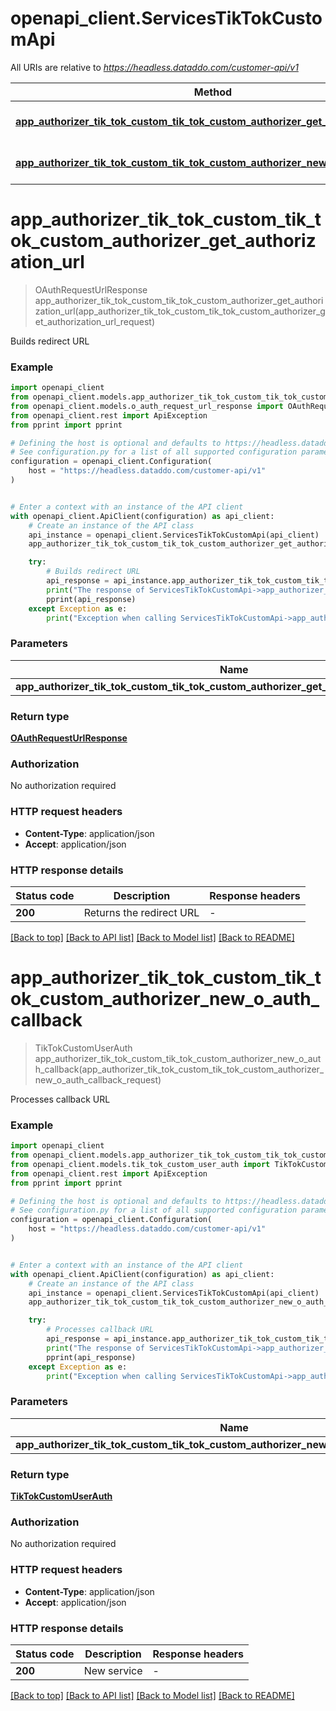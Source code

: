 # openapi_client.ServicesTikTokCustomApi

All URIs are relative to *https://headless.dataddo.com/customer-api/v1*

Method | HTTP request | Description
------------- | ------------- | -------------
[**app_authorizer_tik_tok_custom_tik_tok_custom_authorizer_get_authorization_url**](ServicesTikTokCustomApi.md#app_authorizer_tik_tok_custom_tik_tok_custom_authorizer_get_authorization_url) | **POST** /services/tik_tok_custom/oauth-request-url | Builds redirect URL
[**app_authorizer_tik_tok_custom_tik_tok_custom_authorizer_new_o_auth_callback**](ServicesTikTokCustomApi.md#app_authorizer_tik_tok_custom_tik_tok_custom_authorizer_new_o_auth_callback) | **POST** /services/tik_tok_custom/oauth-process-callback | Processes callback URL


# **app_authorizer_tik_tok_custom_tik_tok_custom_authorizer_get_authorization_url**
> OAuthRequestUrlResponse app_authorizer_tik_tok_custom_tik_tok_custom_authorizer_get_authorization_url(app_authorizer_tik_tok_custom_tik_tok_custom_authorizer_get_authorization_url_request)

Builds redirect URL

### Example


```python
import openapi_client
from openapi_client.models.app_authorizer_tik_tok_custom_tik_tok_custom_authorizer_get_authorization_url_request import AppAuthorizerTikTokCustomTikTokCustomAuthorizerGetAuthorizationUrlRequest
from openapi_client.models.o_auth_request_url_response import OAuthRequestUrlResponse
from openapi_client.rest import ApiException
from pprint import pprint

# Defining the host is optional and defaults to https://headless.dataddo.com/customer-api/v1
# See configuration.py for a list of all supported configuration parameters.
configuration = openapi_client.Configuration(
    host = "https://headless.dataddo.com/customer-api/v1"
)


# Enter a context with an instance of the API client
with openapi_client.ApiClient(configuration) as api_client:
    # Create an instance of the API class
    api_instance = openapi_client.ServicesTikTokCustomApi(api_client)
    app_authorizer_tik_tok_custom_tik_tok_custom_authorizer_get_authorization_url_request = openapi_client.AppAuthorizerTikTokCustomTikTokCustomAuthorizerGetAuthorizationUrlRequest() # AppAuthorizerTikTokCustomTikTokCustomAuthorizerGetAuthorizationUrlRequest | 

    try:
        # Builds redirect URL
        api_response = api_instance.app_authorizer_tik_tok_custom_tik_tok_custom_authorizer_get_authorization_url(app_authorizer_tik_tok_custom_tik_tok_custom_authorizer_get_authorization_url_request)
        print("The response of ServicesTikTokCustomApi->app_authorizer_tik_tok_custom_tik_tok_custom_authorizer_get_authorization_url:\n")
        pprint(api_response)
    except Exception as e:
        print("Exception when calling ServicesTikTokCustomApi->app_authorizer_tik_tok_custom_tik_tok_custom_authorizer_get_authorization_url: %s\n" % e)
```



### Parameters


Name | Type | Description  | Notes
------------- | ------------- | ------------- | -------------
 **app_authorizer_tik_tok_custom_tik_tok_custom_authorizer_get_authorization_url_request** | [**AppAuthorizerTikTokCustomTikTokCustomAuthorizerGetAuthorizationUrlRequest**](AppAuthorizerTikTokCustomTikTokCustomAuthorizerGetAuthorizationUrlRequest.md)|  | 

### Return type

[**OAuthRequestUrlResponse**](OAuthRequestUrlResponse.md)

### Authorization

No authorization required

### HTTP request headers

 - **Content-Type**: application/json
 - **Accept**: application/json

### HTTP response details

| Status code | Description | Response headers |
|-------------|-------------|------------------|
**200** | Returns the redirect URL |  -  |

[[Back to top]](#) [[Back to API list]](../README.md#documentation-for-api-endpoints) [[Back to Model list]](../README.md#documentation-for-models) [[Back to README]](../README.md)

# **app_authorizer_tik_tok_custom_tik_tok_custom_authorizer_new_o_auth_callback**
> TikTokCustomUserAuth app_authorizer_tik_tok_custom_tik_tok_custom_authorizer_new_o_auth_callback(app_authorizer_tik_tok_custom_tik_tok_custom_authorizer_new_o_auth_callback_request)

Processes callback URL

### Example


```python
import openapi_client
from openapi_client.models.app_authorizer_tik_tok_custom_tik_tok_custom_authorizer_new_o_auth_callback_request import AppAuthorizerTikTokCustomTikTokCustomAuthorizerNewOAuthCallbackRequest
from openapi_client.models.tik_tok_custom_user_auth import TikTokCustomUserAuth
from openapi_client.rest import ApiException
from pprint import pprint

# Defining the host is optional and defaults to https://headless.dataddo.com/customer-api/v1
# See configuration.py for a list of all supported configuration parameters.
configuration = openapi_client.Configuration(
    host = "https://headless.dataddo.com/customer-api/v1"
)


# Enter a context with an instance of the API client
with openapi_client.ApiClient(configuration) as api_client:
    # Create an instance of the API class
    api_instance = openapi_client.ServicesTikTokCustomApi(api_client)
    app_authorizer_tik_tok_custom_tik_tok_custom_authorizer_new_o_auth_callback_request = openapi_client.AppAuthorizerTikTokCustomTikTokCustomAuthorizerNewOAuthCallbackRequest() # AppAuthorizerTikTokCustomTikTokCustomAuthorizerNewOAuthCallbackRequest | 

    try:
        # Processes callback URL
        api_response = api_instance.app_authorizer_tik_tok_custom_tik_tok_custom_authorizer_new_o_auth_callback(app_authorizer_tik_tok_custom_tik_tok_custom_authorizer_new_o_auth_callback_request)
        print("The response of ServicesTikTokCustomApi->app_authorizer_tik_tok_custom_tik_tok_custom_authorizer_new_o_auth_callback:\n")
        pprint(api_response)
    except Exception as e:
        print("Exception when calling ServicesTikTokCustomApi->app_authorizer_tik_tok_custom_tik_tok_custom_authorizer_new_o_auth_callback: %s\n" % e)
```



### Parameters


Name | Type | Description  | Notes
------------- | ------------- | ------------- | -------------
 **app_authorizer_tik_tok_custom_tik_tok_custom_authorizer_new_o_auth_callback_request** | [**AppAuthorizerTikTokCustomTikTokCustomAuthorizerNewOAuthCallbackRequest**](AppAuthorizerTikTokCustomTikTokCustomAuthorizerNewOAuthCallbackRequest.md)|  | 

### Return type

[**TikTokCustomUserAuth**](TikTokCustomUserAuth.md)

### Authorization

No authorization required

### HTTP request headers

 - **Content-Type**: application/json
 - **Accept**: application/json

### HTTP response details

| Status code | Description | Response headers |
|-------------|-------------|------------------|
**200** | New service |  -  |

[[Back to top]](#) [[Back to API list]](../README.md#documentation-for-api-endpoints) [[Back to Model list]](../README.md#documentation-for-models) [[Back to README]](../README.md)

